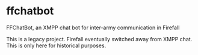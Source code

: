 # ffchatbot
FFChatBot, an XMPP chat bot for inter-army communication in Firefall

This is a legacy project.  Firefall eventually switched away from XMPP chat.  This is only here for historical purposes.
